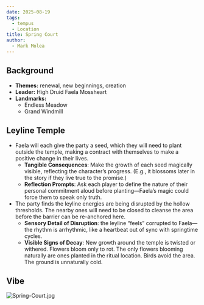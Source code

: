 ```yaml
---
date: 2025-08-19
tags:
  - tempus
  - Location
title: Spring Court
author:
  - Mark Molea
---
```

## Background

- **Themes:** renewal, new beginnings, creation
- **Leader:** High Druid Faela Mossheart
- **Landmarks:**
	- Endless Meadow
	- Grand Windmill

## Leyline Temple

- Faela will each give the party a seed, which they will need to plant outside the temple, making a contract with themselves to make a positive change in their lives.
	- **Tangible Consequences**: Make the growth of each seed magically visible, reflecting the character’s progress. (E.g., it blossoms later in the story if they live true to the promise.)
	- **Reflection Prompts**: Ask each player to define the nature of their personal commitment aloud before planting—Faela’s magic could force them to speak only truth.
- The party finds the leyline energies are being disrupted by the hollow thresholds.  The nearby ones will need to be closed to cleanse the area before the barrier can be re-anchored here.
	- **Sensory Detail of Disruption**: the leyline “feels” corrupted to Faela—the rhythm is arrhythmic, like a heartbeat out of sync with springtime cycles.
	- **Visible Signs of Decay**: New growth around the temple is twisted or withered. Flowers bloom only to rot. The only flowers blooming naturally are ones planted in the ritual location. Birds avoid the area. The ground is unnaturally cold.

## Vibe

![Spring-Court.jpg](/images/Spring-Court.jpg)


